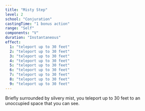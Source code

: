 ```yaml
---
title: "Misty Step"
level: 2
school: "Conjuration"
castingTime: "1 bonus action"
range: "Self"
components: "V"
duration: "Instantaneous"
effect:
  1: "teleport up to 30 feet"
  2: "teleport up to 30 feet"
  3: "teleport up to 30 feet"
  4: "teleport up to 30 feet"
  5: "teleport up to 30 feet"
  6: "teleport up to 30 feet"
  7: "teleport up to 30 feet"
  8: "teleport up to 30 feet"
  9: "teleport up to 30 feet"
---
```


Briefly surrounded by silvery mist, you teleport up to 30 feet to an unoccupied space that you can see.
